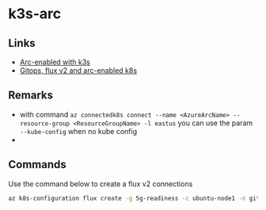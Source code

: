 # k3s-arc

## Links

* [Arc-enabled with k3s](https://medium.com/techbeatly/bring-your-own-kubernetes-cluster-to-azure-azure-arc-7ee7bfe3d3a6)
* [Gitops, flux v2 and arc-enabled k8s](https://docs.microsoft.com/en-us/azure/azure-arc/kubernetes/tutorial-use-gitops-flux2)

## Remarks

* with command `az connectedk8s connect --name <AzureArcName> --resource-group <ResourceGroupName> -l eastus` you can use the param `--kube-config` when no kube config
* 

## Commands

Use the command below to create a flux v2 connections

```bash
az k8s-configuration flux create -g 5g-readiness -c ubuntu-node1 -n gitops-demo --namespace 5g-readiness -t connectedClusters --scope cluster -u https://github.com/jchomarat/k3s-arc --branch main --kustomization name=apps path=./app prune=true   
```